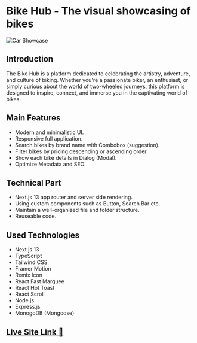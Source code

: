 # Bike Hub - The visual showcasing of bikes

![Car Showcase](https://i.postimg.cc/9ftSfyYc/bikehub-thumbnail-1.png)

## Introduction
The Bike Hub is a platform dedicated to celebrating the artistry, adventure, and culture of biking. Whether you're a passionate biker, an enthusiast, or simply curious about the world of two-wheeled journeys, this platform is designed to inspire, connect, and immerse you in the captivating world of bikes.

## Main Features
- Modern and minimalistic UI.
- Responsive full application.
- Search bikes by brand name with Combobox (suggestion).
- Filter bikes by pricing descending or ascending order.
- Show each bike details in Dialog (Modal).
- Optimize Metadata and SEO.

## Technical Part
- Next.js 13 app router and server side rendering.
- Using custom components such as Button, Search Bar etc.
- Maintain a well-organized file and folder structure.
- Reuseable code.

## Used Technologies
- Next.js 13
- TypeScript
- Tailwind CSS
- Framer Motion
- Remix Icon
- React Fast Marquee
- React Hot Toast
- React Scroll
- Node.js
- Express.js
- MonogoDB (Mongoose)

## [Live Site Link 🚀](https://bike-hub-showcase.netlify.app/)
